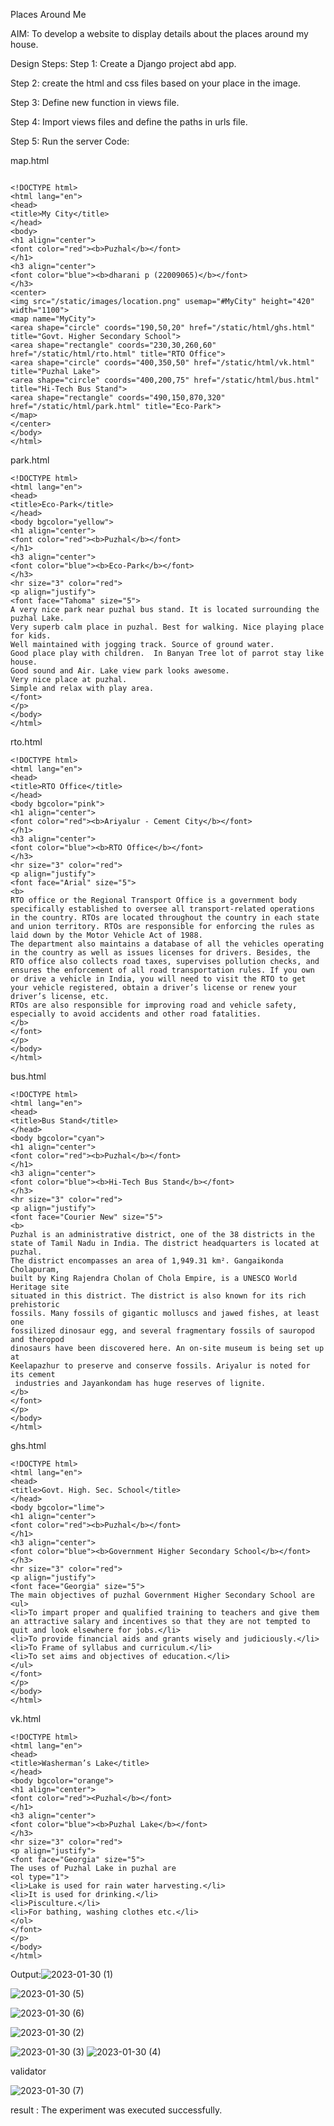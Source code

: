 Places Around Me


AIM:
To develop a website to display details about the places around my house.

Design Steps:
Step 1: Create a Django project abd app.

Step 2: create the html and css files based on your place in the image.

Step 3: Define new function in views file.

Step 4: Import views files and define the paths in urls file.

Step 5: Run the server
Code:

map.html
```

<!DOCTYPE html>
<html lang="en">
<head>
<title>My City</title>
</head>
<body>
<h1 align="center">
<font color="red"><b>Puzhal</b></font>
</h1>
<h3 align="center">
<font color="blue"><b>dharani p (22009065)</b></font>
</h3>
<center>
<img src="/static/images/location.png" usemap="#MyCity" height="420" width="1100">
<map name="MyCity">
<area shape="circle" coords="190,50,20" href="/static/html/ghs.html" title="Govt. Higher Secondary School">
<area shape="rectangle" coords="230,30,260,60" href="/static/html/rto.html" title="RTO Office">
<area shape="circle" coords="400,350,50" href="/static/html/vk.html" title="Puzhal Lake">
<area shape="circle" coords="400,200,75" href="/static/html/bus.html" title="Hi-Tech Bus Stand">
<area shape="rectangle" coords="490,150,870,320" href="/static/html/park.html" title="Eco-Park">
</map>
</center>
</body>
</html>
```
park.html
```
<!DOCTYPE html>
<html lang="en">
<head>
<title>Eco-Park</title>
</head>
<body bgcolor="yellow">
<h1 align="center">
<font color="red"><b>Puzhal</b></font>
</h1>
<h3 align="center">
<font color="blue"><b>Eco-Park</b></font>
</h3>
<hr size="3" color="red">
<p align="justify">
<font face="Tahoma" size="5">
A very nice park near puzhal bus stand. It is located surrounding the puzhal Lake. 
Very superb calm place in puzhal. Best for walking. Nice playing place for kids.
Well maintained with jogging track. Source of ground water.
Good place play with children.  In Banyan Tree lot of parrot stay like house. 
Good sound and Air. Lake view park looks awesome.
Very nice place at puzhal.
Simple and relax with play area.
</font>
</p>
</body>
</html>
```
rto.html
```
<!DOCTYPE html>
<html lang="en">
<head>
<title>RTO Office</title>
</head>
<body bgcolor="pink">
<h1 align="center">
<font color="red"><b>Ariyalur - Cement City</b></font>
</h1>
<h3 align="center">
<font color="blue"><b>RTO Office</b></font>
</h3>
<hr size="3" color="red">
<p align="justify">
<font face="Arial" size="5">
<b>
RTO office or the Regional Transport Office is a government body specifically established to oversee all transport-related operations in the country. RTOs are located throughout the country in each state and union territory. RTOs are responsible for enforcing the rules as laid down by the Motor Vehicle Act of 1988.
The department also maintains a database of all the vehicles operating in the country as well as issues licenses for drivers. Besides, the RTO office also collects road taxes, supervises pollution checks, and ensures the enforcement of all road transportation rules. If you own or drive a vehicle in India, you will need to visit the RTO to get your vehicle registered, obtain a driver’s license or renew your driver’s license, etc.
RTOs are also responsible for improving road and vehicle safety, especially to avoid accidents and other road fatalities.
</b>
</font>
</p>
</body>
</html>
```
bus.html
```
<!DOCTYPE html>
<html lang="en">
<head>
<title>Bus Stand</title>
</head>
<body bgcolor="cyan">
<h1 align="center">
<font color="red"><b>Puzhal</b></font>
</h1>
<h3 align="center">
<font color="blue"><b>Hi-Tech Bus Stand</b></font>
</h3>
<hr size="3" color="red">
<p align="justify">
<font face="Courier New" size="5">
<b>
Puzhal is an administrative district, one of the 38 districts in the 
state of Tamil Nadu in India. The district headquarters is located at puzhal. 
The district encompasses an area of 1,949.31 km². Gangaikonda Cholapuram, 
built by King Rajendra Cholan of Chola Empire, is a UNESCO World Heritage site 
situated in this district. The district is also known for its rich prehistoric 
fossils. Many fossils of gigantic molluscs and jawed fishes, at least one 
fossilized dinosaur egg, and several fragmentary fossils of sauropod and theropod 
dinosaurs have been discovered here. An on-site museum is being set up at 
Keelapazhur to preserve and conserve fossils. Ariyalur is noted for its cement
 industries and Jayankondam has huge reserves of lignite.
</b>
</font>
</p>
</body>
</html>
```
ghs.html
```
<!DOCTYPE html>
<html lang="en">
<head>
<title>Govt. High. Sec. School</title>
</head>
<body bgcolor="lime">
<h1 align="center">
<font color="red"><b>Puzhal</b></font>
</h1>
<h3 align="center">
<font color="blue"><b>Government Higher Secondary School</b></font>
</h3>
<hr size="3" color="red">
<p align="justify">
<font face="Georgia" size="5">
The main objectives of puzhal Government Higher Secondary School are 
<ul>
<li>To impart proper and qualified training to teachers and give them an attractive salary and incentives so that they are not tempted to quit and look elsewhere for jobs.</li>
<li>To provide financial aids and grants wisely and judiciously.</li>
<li>To Frame of syllabus and curriculum.</li>
<li>To set aims and objectives of education.</li>
</ul>
</font>
</p>
</body>
</html>
```
vk.html
```
<!DOCTYPE html>
<html lang="en">
<head>
<title>Washerman’s Lake</title>
</head>
<body bgcolor="orange">
<h1 align="center">
<font color="red"><Puzhal</b></font>
</h1>
<h3 align="center">
<font color="blue"><b>Puzhal Lake</b></font>
</h3>
<hr size="3" color="red">
<p align="justify">
<font face="Georgia" size="5">
The uses of Puzhal Lake in puzhal are 
<ol type="1">
<li>Lake is used for rain water harvesting.</li>
<li>It is used for drinking.</li>
<li>Pisculture.</li>
<li>For bathing, washing clothes etc.</li>
</ol>
</font>
</p>
</body>
</html>
```
Output:![2023-01-30 (1)](https://user-images.githubusercontent.com/119407159/215508427-e43cafe3-c43e-43dd-abdc-7f65e48dd9ff.png)


![2023-01-30 (5)](https://user-images.githubusercontent.com/119407159/215508724-78db794b-13f5-4363-bc75-0f54e59b0773.png)

![2023-01-30 (6)](https://user-images.githubusercontent.com/119407159/215508748-2b9fd249-ab9a-4b4b-9692-ddd351f0e49b.png)


![2023-01-30 (2)](https://user-images.githubusercontent.com/119407159/215508640-8a47ab95-9ae8-45f8-80eb-2d55f0b1a348.png)


![2023-01-30 (3)](https://user-images.githubusercontent.com/119407159/215508654-b632bf1a-7738-4e3f-bf5b-151931dfa276.png)
![2023-01-30 (4)](https://user-images.githubusercontent.com/119407159/215508703-525b217f-4833-473a-8d8e-eaa29382e44f.png)


validator

![2023-01-30 (7)](https://user-images.githubusercontent.com/119407159/215508773-bf803ab4-a4c7-49e6-9bab-bb782700c07e.png)

result :
The experiment was executed successfully.
